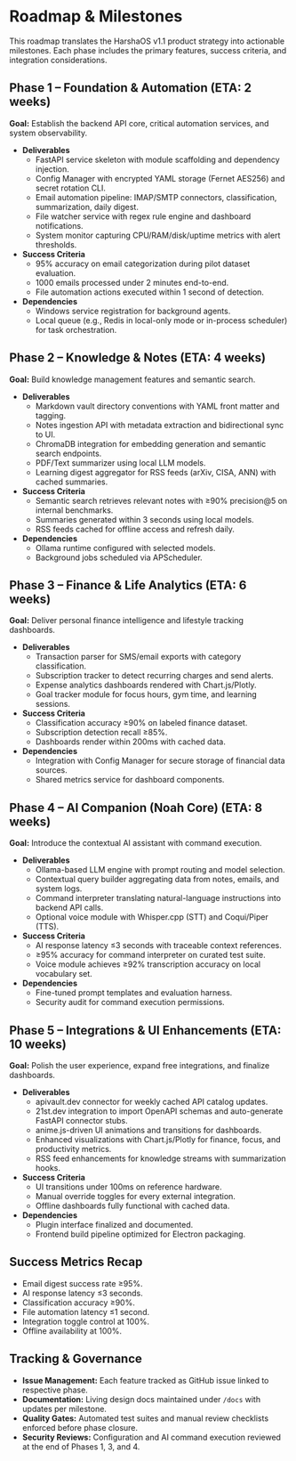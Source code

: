 # Roadmap & Milestones

This roadmap translates the HarshaOS v1.1 product strategy into actionable milestones. Each phase includes the primary features, success criteria, and integration considerations.

## Phase 1 – Foundation & Automation (ETA: 2 weeks)
**Goal:** Establish the backend API core, critical automation services, and system observability.

- **Deliverables**
  - FastAPI service skeleton with module scaffolding and dependency injection.
  - Config Manager with encrypted YAML storage (Fernet AES256) and secret rotation CLI.
  - Email automation pipeline: IMAP/SMTP connectors, classification, summarization, daily digest.
  - File watcher service with regex rule engine and dashboard notifications.
  - System monitor capturing CPU/RAM/disk/uptime metrics with alert thresholds.
- **Success Criteria**
  - 95% accuracy on email categorization during pilot dataset evaluation.
  - 1000 emails processed under 2 minutes end-to-end.
  - File automation actions executed within 1 second of detection.
- **Dependencies**
  - Windows service registration for background agents.
  - Local queue (e.g., Redis in local-only mode or in-process scheduler) for task orchestration.

## Phase 2 – Knowledge & Notes (ETA: 4 weeks)
**Goal:** Build knowledge management features and semantic search.

- **Deliverables**
  - Markdown vault directory conventions with YAML front matter and tagging.
  - Notes ingestion API with metadata extraction and bidirectional sync to UI.
  - ChromaDB integration for embedding generation and semantic search endpoints.
  - PDF/Text summarizer using local LLM models.
  - Learning digest aggregator for RSS feeds (arXiv, CISA, ANN) with cached summaries.
- **Success Criteria**
  - Semantic search retrieves relevant notes with ≥90% precision@5 on internal benchmarks.
  - Summaries generated within 3 seconds using local models.
  - RSS feeds cached for offline access and refresh daily.
- **Dependencies**
  - Ollama runtime configured with selected models.
  - Background jobs scheduled via APScheduler.

## Phase 3 – Finance & Life Analytics (ETA: 6 weeks)
**Goal:** Deliver personal finance intelligence and lifestyle tracking dashboards.

- **Deliverables**
  - Transaction parser for SMS/email exports with category classification.
  - Subscription tracker to detect recurring charges and send alerts.
  - Expense analytics dashboards rendered with Chart.js/Plotly.
  - Goal tracker module for focus hours, gym time, and learning sessions.
- **Success Criteria**
  - Classification accuracy ≥90% on labeled finance dataset.
  - Subscription detection recall ≥85%.
  - Dashboards render within 200ms with cached data.
- **Dependencies**
  - Integration with Config Manager for secure storage of financial data sources.
  - Shared metrics service for dashboard components.

## Phase 4 – AI Companion (Noah Core) (ETA: 8 weeks)
**Goal:** Introduce the contextual AI assistant with command execution.

- **Deliverables**
  - Ollama-based LLM engine with prompt routing and model selection.
  - Contextual query builder aggregating data from notes, emails, and system logs.
  - Command interpreter translating natural-language instructions into backend API calls.
  - Optional voice module with Whisper.cpp (STT) and Coqui/Piper (TTS).
- **Success Criteria**
  - AI response latency ≤3 seconds with traceable context references.
  - ≥95% accuracy for command interpreter on curated test suite.
  - Voice module achieves ≥92% transcription accuracy on local vocabulary set.
- **Dependencies**
  - Fine-tuned prompt templates and evaluation harness.
  - Security audit for command execution permissions.

## Phase 5 – Integrations & UI Enhancements (ETA: 10 weeks)
**Goal:** Polish the user experience, expand free integrations, and finalize dashboards.

- **Deliverables**
  - apivault.dev connector for weekly cached API catalog updates.
  - 21st.dev integration to import OpenAPI schemas and auto-generate FastAPI connector stubs.
  - anime.js-driven UI animations and transitions for dashboards.
  - Enhanced visualizations with Chart.js/Plotly for finance, focus, and productivity metrics.
  - RSS feed enhancements for knowledge streams with summarization hooks.
- **Success Criteria**
  - UI transitions under 100ms on reference hardware.
  - Manual override toggles for every external integration.
  - Offline dashboards fully functional with cached data.
- **Dependencies**
  - Plugin interface finalized and documented.
  - Frontend build pipeline optimized for Electron packaging.

## Success Metrics Recap
- Email digest success rate ≥95%.
- AI response latency ≤3 seconds.
- Classification accuracy ≥90%.
- File automation latency ≤1 second.
- Integration toggle control at 100%.
- Offline availability at 100%.

## Tracking & Governance
- **Issue Management:** Each feature tracked as GitHub issue linked to respective phase.
- **Documentation:** Living design docs maintained under `/docs` with updates per milestone.
- **Quality Gates:** Automated test suites and manual review checklists enforced before phase closure.
- **Security Reviews:** Configuration and AI command execution reviewed at the end of Phases 1, 3, and 4.

